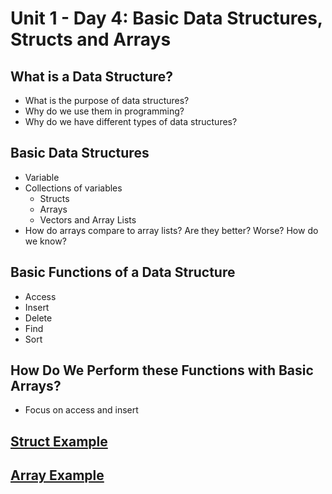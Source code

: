 # Unit 1 - Day 4: Basic Data Structures, Structs and Arrays

## What is a Data Structure?
  * What is the purpose of data structures?
  * Why do we use them in programming?
  * Why do we have different types of data structures?

## Basic Data Structures
  * Variable
  * Collections of variables
    * Structs
    * Arrays
    * Vectors and Array Lists
   * How do arrays compare to array lists? Are they better? Worse? How do we know?

## Basic Functions of a Data Structure
  * Access
  * Insert
  * Delete
  * Find
  * Sort

## How Do We Perform these Functions with Basic Arrays?
  * Focus on access and insert

## [Struct Example](https://github.com/blwatkins/Data-Structures-From-A-New-Perspective/tree/master/1_Introduction/Day4/Structs)

## [Array Example](https://github.com/blwatkins/Data-Structures-From-A-New-Perspective/tree/master/1_Introduction/Day4/Arrays)
